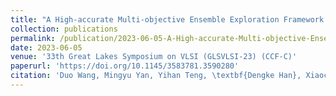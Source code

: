 ```yaml
---
title: "A High-accurate Multi-objective Ensemble Exploration Framework for Design Space of CPU Microarchitecture"
collection: publications
permalink: /publication/2023-06-05-A-High-accurate-Multi-objective-Ensemble-Exploration-Framework-for-Design-Space-of-CPU-Microarchitecture
date: 2023-06-05
venue: '33th Great Lakes Symposium on VLSI (GLSVLSI-23) (CCF-C)'
paperurl: 'https://doi.org/10.1145/3583781.3590280'
citation: 'Duo Wang, Mingyu Yan, Yihan Teng, \textbf{Dengke Han}, Xiaochun Ye, and Dongrui Fan. 2023. A High-accurate Multi-objective Ensemble Exploration Framework for Design Space of CPU Microarchitecture. In Proceedings of the Great Lakes Symposium on VLSI 2023 (GLSVLSI '23). Association for Computing Machinery, New York, NY, USA, 379–383.'
---
```

